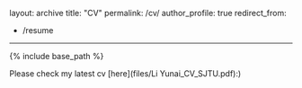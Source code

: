 layout: archive
title: "CV"
permalink: /cv/
author_profile: true
redirect_from:
  - /resume
---

{% include base_path %}

Please check my latest cv [here](files/Li Yunai_CV_SJTU.pdf):)

